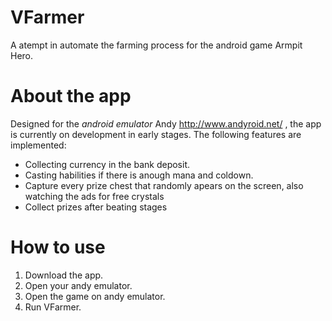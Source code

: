 # VFarmer
A atempt in automate the farming process for the android game Armpit Hero.

# About the app
Designed for the <i>android emulator</i> Andy  http://www.andyroid.net/ , the app is currently on development in early stages. The following features are implemented: 

<ul>
<li>Collecting currency in the bank deposit.</li>
<li>Casting habilities if there is anough mana and coldown.</li>
<li>Capture every prize chest that randomly apears on the screen, also watching the ads for free crystals</li>
<li>Collect prizes after beating stages</li>
</ul>

# How to use

<ol>
<li>Download the app.</li>
<li>Open your andy emulator.</li>
<li>Open the game on andy emulator.</li>
<li>Run VFarmer.</li>
</ol>


